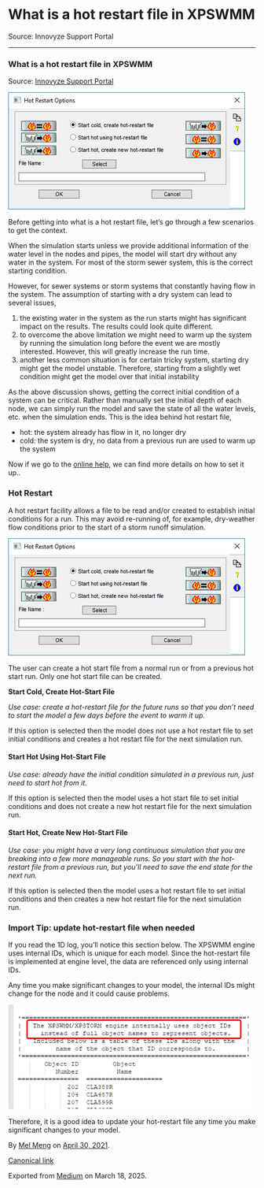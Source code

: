 # What is a hot restart file in XPSWMM

Source: Innovyze Support Portal

---

### What is a hot restart file in XPSWMM

Source: [Innovyze Support Portal](https://innovyze.force.com/support/s/article/What-is-a-hot-restart-file-in-XPSWMM)

![](images\0_0Y1lW0GUvT4BzqVY)

Before getting into what is a hot restart file, let’s go through a few scenarios to get the context.

When the simulation starts unless we provide additional information of the water level in the nodes and pipes, the model will start dry without any water in the system. For most of the storm sewer system, this is the correct starting condition.

However, for sewer systems or storm systems that constantly having flow in the system. The assumption of starting with a dry system can lead to several issues,

1. the existing water in the system as the run starts might has significant impact on the results. The results could look quite different.
2. to overcome the above limitation we might need to warm up the system by running the simulation long before the event we are mostly interested. However, this will greatly increase the run time.
3. another less common situation is for certain tricky system, starting dry might get the model unstable. Therefore, starting from a slightly wet condition might get the model over that initial instability

As the above discussion shows, getting the correct initial condition of a system can be critical. Rather than manually set the initial depth of each node, we can simply run the model and save the state of all the water levels, etc. when the simulation ends. This is the idea behind hot restart file,

* hot: the system already has flow in it, no longer dry
* cold: the system is dry, no data from a previous run are used to warm up the system

Now if we go to the [online help](https://help.innovyze.com/display/xps/Hydraulics+Mode+Job+Control#HydraulicsModeJobControl-HotRestartHotRestart%28REDO%29), we can find more details on how to set it up..

### Hot Restart

A hot restart facility allows a file to be read and/or created to establish initial conditions for a run. This may avoid re-running of, for example, dry-weather flow conditions prior to the start of a storm runoff simulation.

![](images\0_0Y1lW0GUvT4BzqVY)

The user can create a hot start file from a normal run or from a previous hot start run. Only one hot start file can be created.

**Start Cold, Create Hot-Start File**

*Use case: create a hot-restart file for the future runs so that you don’t need to start the model a few days before the event to warm it up.*

If this option is selected then the model does not use a hot restart file to set initial conditions and creates a hot restart file for the next simulation run.

#### Start Hot Using Hot-Start File

*Use case: already have the initial condition simulated in a previous run, just need to start hot from it.*

If this option is selected then the model uses a hot start file to set initial conditions and does not create a new hot restart file for the next simulation run.

#### Start Hot, Create New Hot-Start File

*Use case: you might have a very long continuous simulation that you are breaking into a few more manageable runs. So you start with the hot-restart file from a previous run, but you’ll need to save the end state for the next run.*

If this option is selected then the model uses a hot restart file to set initial conditions and then creates a new hot restart file for the next simulation run.

### Import Tip: update hot-restart file when needed

If you read the 1D log, you’ll notice this section below. The XPSWMM engine uses internal IDs, which is unique for each model. Since the hot-restart file is implemented at engine level, the data are referenced only using internal IDs.

Any time you make significant changes to your model, the internal IDs might change for the node and it could cause problems.

![](images\1_y9EtgK3oxUAodDM96XMpLQ.png)

Therefore, it is a good idea to update your hot-restart file any time you make significant changes to your model.

By [Mel Meng](https://medium.com/@mel-meng-pe) on [April 30, 2021](https://medium.com/p/a9f47e65075f).

[Canonical link](https://medium.com/@mel-meng-pe/what-is-a-hot-restart-file-in-xpswmm-a9f47e65075f)

Exported from [Medium](https://medium.com) on March 18, 2025.